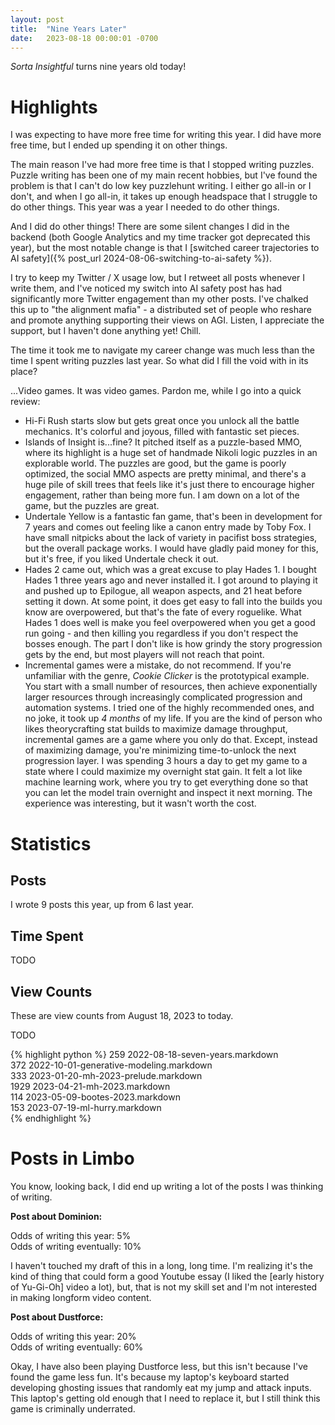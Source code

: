 ```yaml
---
layout: post
title:  "Nine Years Later"
date:   2023-08-18 00:00:01 -0700
---
```


*Sorta Insightful* turns nine years old today!

# Highlights

I was expecting to have more free time for writing this year. I did have more
free time, but I ended up spending it on other things.

The main reason I've had more free time is that I stopped writing puzzles.
Puzzle writing has been one of my main recent hobbies, but I've found the problem
is that I can't do low key puzzlehunt writing. I either go all-in or I don't,
and when I go all-in, it takes up enough headspace that I struggle to do other
things. This year was a year I needed to do other things.

And I did do other things! There are some silent changes I did in the backend
(both Google Analytics and my time tracker got deprecated this year), but the
most notable change is that I [switched career trajectories to AI safety]({% post_url 2024-08-06-switching-to-ai-safety %}).

I try to keep my Twitter / X usage low, but I retweet all posts whenever I write
them, and I've noticed my switch into AI safety post has had significantly more
Twitter engagement than my other posts. I've chalked this up to "the alignment mafia" - a distributed
set of people who reshare and promote anything supporting their views on AGI.
Listen, I appreciate the support, but I haven't done anything yet! Chill.

The time it took me to navigate my career change was much less than the time I
spent writing puzzles last year. So what did I fill the void with in its place?

...Video games. It was video games. Pardon me, while I go into a quick review:

* Hi-Fi Rush starts slow but gets great once you unlock all the battle mechanics.
It's colorful and joyous, filled with fantastic set pieces.
* Islands of Insight is...fine? It pitched itself as a puzzle-based MMO, where its
highlight is a huge set of handmade Nikoli logic puzzles in an explorable world.
The puzzles are good, but the game is poorly optimized, the social MMO aspects
are pretty minimal, and there's a huge pile of skill trees that feels like it's
just there to encourage higher engagement, rather than being more fun. I am down
on a lot of the game, but the puzzles are great.
* Undertale Yellow is a fantastic fan game, that's been in development for 7 years
and comes out feeling like a canon entry made by Toby Fox. I have small nitpicks
about the lack of variety in pacifist boss strategies, but the overall package
works. I would have gladly paid money for this, but it's free, if you liked Undertale
check it out.
* Hades 2 came out, which was a great excuse to play Hades 1. I bought Hades 1 three
years ago and never installed it. I got around to playing it and pushed up to
Epilogue, all weapon aspects, and 21 heat before setting it down. At some point, it does get easy to
fall into the builds you know are overpowered, but that's the fate of every roguelike.
What Hades 1 does well is make you feel overpowered when you get a good run going - and
then killing you regardless if you don't respect the bosses enough.
The part I don't like is how grindy the story progression gets by the end, but most
players will not reach that point.
* Incremental games were a mistake, do not recommend.
If you're unfamiliar with the genre, *Cookie Clicker* is the
prototypical example. You start with a small number of resources, then achieve
exponentially larger resources through increasingly complicated progression and
automation systems. I tried one of the highly recommended ones, and no joke, it took
up *4 months* of my life. If you are the kind of person who likes theorycrafting
stat builds to maximize damage throughput, incremental games are a game where
you only do that. Except, instead of maximizing damage, you're minimizing
time-to-unlock the next progression layer. I was spending 3 hours a day to get
my game to a state where I could maximize my overnight stat gain. It felt a lot
like machine learning work, where you try to get everything done so that you can
let the model train overnight and inspect it next morning. The experience was
interesting, but it wasn't worth the cost.


# Statistics

## Posts

I wrote 9 posts this year, up from 6 last year.

## Time Spent

TODO

## View Counts

These are view counts from August 18, 2023 to today.

TODO

{% highlight python %}
259  2022-08-18-seven-years.markdown  
372  2022-10-01-generative-modeling.markdown  
333  2023-01-20-mh-2023-prelude.markdown  
1929 2023-04-21-mh-2023.markdown  
114  2023-05-09-bootes-2023.markdown  
153  2023-07-19-ml-hurry.markdown  
{% endhighlight %}

# Posts in Limbo

You know, looking back, I did end up writing a lot of the posts I was thinking
of writing.

**Post about Dominion:**

Odds of writing this year: 5%  
Odds of writing eventually: 10%

I haven't touched my draft of this in a long, long time. I'm realizing it's the kind
of thing that could form a good Youtube essay (I liked the [early history of Yu-Gi-Oh]
video a lot), but, that is not my skill set and I'm not interested in making
longform video content.

**Post about Dustforce:**

Odds of writing this year: 20%  
Odds of writing eventually: 60%

Okay, I have also been playing Dustforce less, but this isn't because I've found
the game less fun. It's because my laptop's keyboard started developing ghosting
issues that randomly eat my jump and attack inputs. This laptop's getting old enough
that I need to replace it, but I still think this game is criminally underrated.
